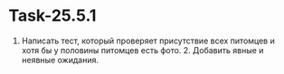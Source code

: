 # Task-25.5.1
1. Написать тест, который проверяет присутствие всех питомцев и хотя бы у половины питомцев есть фото.                                                                   2. Добавить явные и неявные ожидания.
